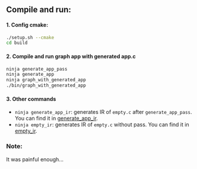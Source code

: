## Compile and run:

#### 1. Config cmake:
```bash
./setup.sh --cmake
cd build
```

#### 2. Compile and run graph app with generated app.c
```bash
ninja generate_app_pass
ninja generate_app
ninja graph_with_generated_app
./bin/graph_with_generated_app
```

#### 3. Other commands
- `ninja generate_app_ir`: generates IR of `empty.c` after `generate_app_pass`. You can find it in [generate_app_ir](./artefacts/generate_app_ir.ll).
- `ninja empty_ir`: generates IR of `empty.c` without pass. You can find it in [empty_ir](./artefacts/empty_ir.ll).


### Note:
It was painful enough...
